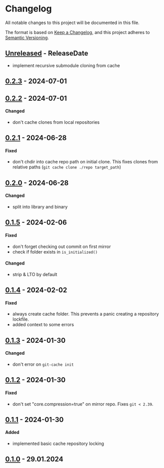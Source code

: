 # Changelog

All notable changes to this project will be documented in this file.

The format is based on [Keep a Changelog](https://keepachangelog.com/en/1.0.0/),
and this project adheres to [Semantic Versioning](https://semver.org/spec/v2.0.0.html).

<!-- next-header -->

## [Unreleased] - ReleaseDate

- implement recursive submodule cloning from cache

## [0.2.3] - 2024-07-01

## [0.2.2] - 2024-07-01

#### Changed

- don't cache clones from local repositories

## [0.2.1] - 2024-06-28

#### Fixed

- don't chdir into cache repo path on initial clone. This fixes clones from
  relative paths (`git cache clone ./repo target_path`)

## [0.2.0] - 2024-06-28

#### Changed

- split into library and binary

## [0.1.5] - 2024-02-06

#### Fixed

- don't forget checking out commit on first mirror
- check if folder exists in `is_initialized()`

#### Changed

- strip & LTO by default

## [0.1.4] - 2024-02-02

#### Fixed

- always create cache folder. This prevents a panic creating a repository
  lockfile.
- added context to some errors

## [0.1.3] - 2024-01-30

#### Changed

- don't error on `git-cache init`

## [0.1.2] - 2024-01-30

#### Fixed

- don't set "core.compression=true" on mirror repo. Fixes `git < 2.39`.

## [0.1.1] - 2024-01-30

#### Added

- implemented basic cache repository locking

## [0.1.0] - 29.01.2024

<!-- next-url -->
[Unreleased]: https://github.com/kaspar030/git-cache-rs/compare/0.2.3...HEAD
[0.2.3]: https://github.com/kaspar030/git-cache-rs/compare/0.2.2...0.2.3
[0.2.2]: https://github.com/kaspar030/git-cache-rs/compare/0.2.1...0.2.2
[0.2.1]: https://github.com/kaspar030/git-cache-rs/compare/0.2.0...0.2.1
[0.2.0]: https://github.com/kaspar030/git-cache-rs/compare/0.1.5...0.2.0
[0.1.5]: https://github.com/kaspar030/git-cache-rs/compare/0.1.4...0.1.5
[0.1.4]: https://github.com/kaspar030/git-cache-rs/compare/0.1.3...0.1.4
[0.1.3]: https://github.com/kaspar030/git-cache-rs/compare/0.1.2...0.1.3
[0.1.2]: https://github.com/kaspar030/git-cache-rs/compare/0.1.1...0.1.2
[0.1.1]: https://github.com/kaspar030/git-cache-rs/compare/0.1.0...0.1.1
[0.1.0]: https://github.com/kaspar030/git-cache-rs/releases/tag/0.1.0
